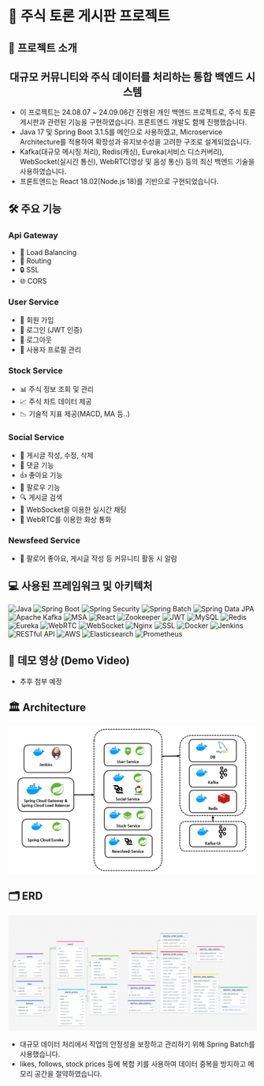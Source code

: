 # 📝 주식 토론 게시판 프로젝트

## 📌 프로젝트 소개

<h2 align="center">대규모 커뮤니티와 주식 데이터를 처리하는 통합 백엔드 시스템</h2>

- 이 프로젝트는 24.08.07 ~ 24.09.06간 진행된 개인 백엔드 프로젝트로, 주식 토론 게시판과 관련된 기능을 구현하였습니다. 프론트엔드 개발도 함께 진행했습니다.
- Java 17 및 Spring Boot 3.1.5를 메인으로 사용하였고, Microservice Architecture를 적용하여 확장성과 유지보수성을 고려한 구조로 설계되었습니다.
- Kafka(대규모 메시징 처리), Redis(캐싱), Eureka(서비스 디스커버리), WebSocket(실시간 통신), WebRTC(영상 및 음성 통신) 등의 최신 백엔드 기술을 사용하였습니다.
- 프론트엔드는 React 18.02(Node.js 18)를 기반으로 구현되었습니다.

## 🛠️ 주요 기능

### Api Gateway
- 🔄 Load Balancing
- 🔀 Routing
- 🔒 SSL
- 🌐 CORS

### User Service
- 👤 회원 가입
- 🔐 로그인 (JWT 인증)
- 🚪 로그아웃
- 👥 사용자 프로필 관리

### Stock Service
- 📊 주식 정보 조회 및 관리
- 📈 주식 차트 데이터 제공
- 📉 기술적 지표 제공(MACD, MA 등..)

### Social Service
- 📝 게시글 작성, 수정, 삭제
- 💬 댓글 기능
- 👍 좋아요 기능
- 👥 팔로우 기능
- 🔍 게시글 검색
- 📡 WebSocket을 이용한 실시간 채팅
- 🎥 WebRTC를 이용한 화상 통화

### Newsfeed Service
- 📢 팔로어 좋아요, 게시글 작성 등 커뮤니티 활동 시 알람

## 💻 사용된 프레임워크 및 아키텍처

![Java](https://img.shields.io/badge/Java-ED8B00?style=for-the-badge&logo=java&logoColor=white) ![Spring Boot](https://img.shields.io/badge/Spring_Boot-F2F4F9?style=for-the-badge&logo=spring-boot) ![Spring Security](https://img.shields.io/badge/Spring_Security-6DB33F?style=for-the-badge&logo=spring&logoColor=white) ![Spring Batch](https://img.shields.io/badge/Spring_Batch-6DB33F?style=for-the-badge&logo=spring&logoColor=white) ![Spring Data JPA](https://img.shields.io/badge/Spring_Data_JPA-6DB33F?style=for-the-badge&logo=spring&logoColor=white) ![Apache Kafka](https://img.shields.io/badge/Apache%20Kafka-231F20?style=for-the-badge&logo=apache-kafka&logoColor=white) ![MSA](https://img.shields.io/badge/MSA-00897B?style=for-the-badge) ![React](https://img.shields.io/badge/React-20232A?style=for-the-badge&logo=react&logoColor=61DAFB) ![Zookeeper](https://img.shields.io/badge/Zookeeper-FF4B4B?style=for-the-badge&logo=apache-zookeeper&logoColor=white) ![JWT](https://img.shields.io/badge/JWT-000000?style=for-the-badge&logo=JSON%20web%20tokens&logoColor=white) ![MySQL](https://img.shields.io/badge/MySQL-4479A1?style=for-the-badge&logo=mysql&logoColor=white) ![Redis](https://img.shields.io/badge/Redis-DC382D?style=for-the-badge&logo=redis&logoColor=white) ![Eureka](https://img.shields.io/badge/Eureka-4DB33D?style=for-the-badge&logo=spring&logoColor=white) ![WebRTC](https://img.shields.io/badge/WebRTC-333333?style=for-the-badge&logo=webrtc&logoColor=white) ![WebSocket](https://img.shields.io/badge/WebSocket-010101?style=for-the-badge&logo=websocket&logoColor=white) ![Nginx](https://img.shields.io/badge/Nginx-009639?style=for-the-badge&logo=nginx&logoColor=white) ![SSL](https://img.shields.io/badge/SSL-3A9B35?style=for-the-badge&logo=let's-encrypt&logoColor=white) ![Docker](https://img.shields.io/badge/Docker-2496ED?style=for-the-badge&logo=docker&logoColor=white) ![Jenkins](https://img.shields.io/badge/Jenkins-D24939?style=for-the-badge&logo=jenkins&logoColor=white) ![RESTful API](https://img.shields.io/badge/RESTful-02569B?style=for-the-badge&logo=restful-api&logoColor=white) ![AWS](https://img.shields.io/badge/AWS-232F3E?style=for-the-badge&logo=amazon-aws&logoColor=white) ![Elasticsearch](https://img.shields.io/badge/Elasticsearch-005571?style=for-the-badge&logo=elasticsearch&logoColor=white) ![Prometheus](https://img.shields.io/badge/Prometheus-E6522C?style=for-the-badge&logo=prometheus&logoColor=white) 

## 🎥 데모 영상 (Demo Video)

- 추후 첨부 예정

## 🏛️ Architecture

![Architecture](./public/Architecture.png)

## 🗂️ ERD

![ERD Diagram](./public/ERD.png)

- 대규모 데이터 처리에서 작업의 안정성을 보장하고 관리하기 위해 Spring Batch를 사용했습니다.
- likes, follows, stock prices 등에 복합 키를 사용하여 데이터 중복을 방지하고 메모리 공간을 절약하였습니다.
